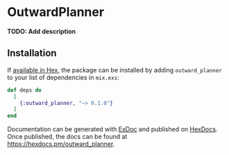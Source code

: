 # OutwardPlanner

**TODO: Add description**

## Installation

If [available in Hex](https://hex.pm/docs/publish), the package can be installed
by adding `outward_planner` to your list of dependencies in `mix.exs`:

```elixir
def deps do
  [
    {:outward_planner, "~> 0.1.0"}
  ]
end
```

Documentation can be generated with [ExDoc](https://github.com/elixir-lang/ex_doc)
and published on [HexDocs](https://hexdocs.pm). Once published, the docs can
be found at <https://hexdocs.pm/outward_planner>.

